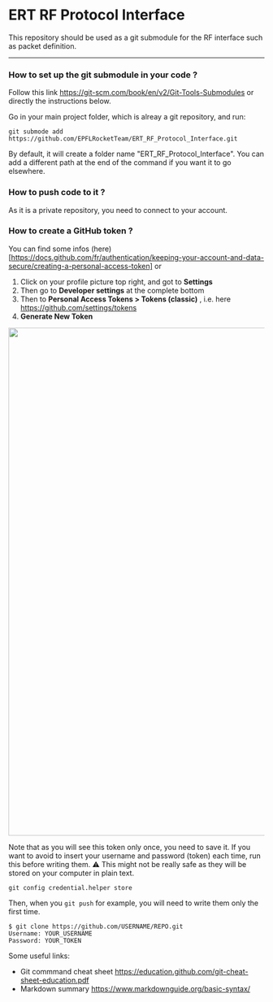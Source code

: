 # ERT RF Protocol Interface
This repository should be used as a git submodule for the RF interface such as packet definition.


___________________________________________________________
### How to set up the git submodule in your code ?
Follow this link https://git-scm.com/book/en/v2/Git-Tools-Submodules or directly the instructions below.

Go in your main project folder, which is alreay a git repository, and run:
```
git submode add https://github.com/EPFLRocketTeam/ERT_RF_Protocol_Interface.git
```
By default, it will create a folder name "ERT_RF_Protocol_Interface". You can add a different path at the end of the command if you want it to go elsewhere.


### How to push code to it ?
As it is a private repository, you need to connect to your account. 


### How to create a GitHub token ?
You can find some infos (here)[https://docs.github.com/fr/authentication/keeping-your-account-and-data-secure/creating-a-personal-access-token] or

1. Click on your profile picture top right, and got to **Settings**
2. Then go to **Developer settings** at the complete bottom
3. Then to **Personal Access Tokens > Tokens (classic)** , i.e. here https://github.com/settings/tokens
4. **Generate New Token**

<img src="https://user-images.githubusercontent.com/28660469/227711049-973ce670-d139-44f8-9eeb-8125b7475126.png" width=1000 >

Note that as you will see this token only once, you need to save it.
If you want to avoid to insert your username and password (token) each time, run this before writing them. 
:warning: This might not be really safe as they will be stored on your computer in plain text.
```
git config credential.helper store
```
Then, when you `git push` for example, you will need to write them only the first time.
```
$ git clone https://github.com/USERNAME/REPO.git
Username: YOUR_USERNAME
Password: YOUR_TOKEN
```

Some useful links:
* Git commmand cheat sheet https://education.github.com/git-cheat-sheet-education.pdf
* Markdown summary https://www.markdownguide.org/basic-syntax/

